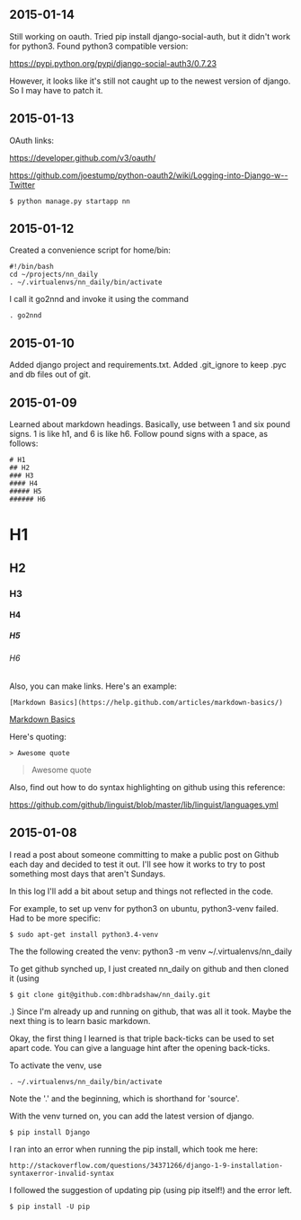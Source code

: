 ## 2015-01-14
Still working on oauth.  Tried pip install django-social-auth, but it didn't work for python3.
Found python3 compatible version:

https://pypi.python.org/pypi/django-social-auth3/0.7.23

However, it looks like it's still not caught up to the newest version of django.  So I may have to patch it.

## 2015-01-13
OAuth links:

https://developer.github.com/v3/oauth/

https://github.com/joestump/python-oauth2/wiki/Logging-into-Django-w--Twitter
```
$ python manage.py startapp nn
```


## 2015-01-12
Created a convenience script for home/bin:
```
#!/bin/bash
cd ~/projects/nn_daily
. ~/.virtualenvs/nn_daily/bin/activate
```
I call it go2nnd and invoke it using the command
```
. go2nnd
```

## 2015-01-10
Added django project and requirements.txt.  Added .git_ignore to keep .pyc and db files out of git.

## 2015-01-09
Learned about markdown headings.  Basically, use between 1 and six pound signs.  1 is like h1, and 6 is like h6.  Follow pound signs with a space, as follows:
```
# H1
## H2
### H3
#### H4
##### H5
###### H6
```
# H1
## H2
### H3
#### H4
##### H5
###### H6

Also, you can make links.  Here's an example:

```
[Markdown Basics](https://help.github.com/articles/markdown-basics/)
```

[Markdown Basics](https://help.github.com/articles/markdown-basics/)

Here's quoting:
```
> Awesome quote
```
> Awesome quote

Also, find out how to do syntax highlighting on github using this reference:

https://github.com/github/linguist/blob/master/lib/linguist/languages.yml



## 2015-01-08

I read a post about someone committing to make a public post on Github each day and decided to test it out.  I'll see how it works to try to post something most days that aren't Sundays.

In this log I'll add a bit about setup and things not reflected in the code.

For example, to set up venv for python3 on ubuntu, python3-venv failed.  Had to be more specific:
```shell
$ sudo apt-get install python3.4-venv
```
The the following created the venv:
python3 -m venv ~/.virtualenvs/nn_daily

To get github synched up, I just created nn_daily on github and then cloned it
(using
```shell
$ git clone git@github.com:dhbradshaw/nn_daily.git
```
.)
Since I'm already up and running on github, that was all it took.  Maybe the next thing is to learn basic markdown.

Okay, the first thing I learned is that triple back-ticks can be used to set apart code.  You can give a language hint after the opening back-ticks.

To activate the venv, use
```shell
. ~/.virtualenvs/nn_daily/bin/activate
```
Note the '.' and the beginning, which is shorthand for 'source'.

With the venv turned on, you can add the latest version of django.
```shell
$ pip install Django
```

I ran into an error when running the pip install, which took me here:

    http://stackoverflow.com/questions/34371266/django-1-9-installation-syntaxerror-invalid-syntax
I followed the suggestion of updating pip (using pip itself!) and the error left.

```shell
$ pip install -U pip
```
